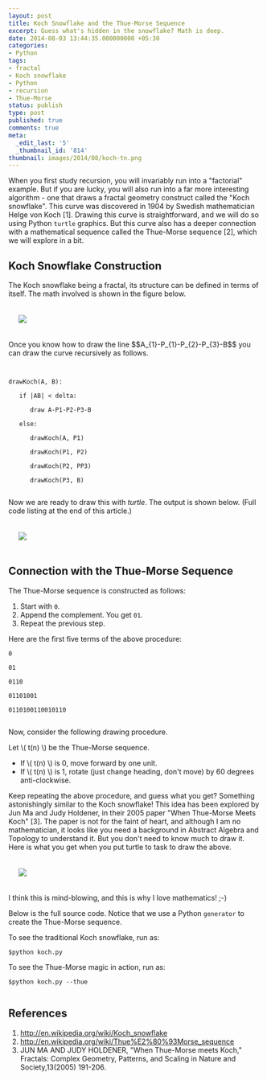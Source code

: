 ```yaml
---
layout: post
title: Koch Snowflake and the Thue-Morse Sequence
excerpt: Guess what's hidden in the snowflake? Math is deep.
date: 2014-08-03 13:44:35.000000000 +05:30
categories:
- Python
tags:
- fractal
- Koch snowflake
- Python
- recursion
- Thue-Morse
status: publish
type: post
published: true
comments: true
meta:
  _edit_last: '5'
  _thumbnail_id: '814'
thumbnail: images/2014/08/koch-tn.png
---
```

<p>When you first study recursion, you will invariably run into a "factorial" example. But if you are lucky, you will also run into a far more interesting algorithm - one that draws a fractal geometry construct called the "Koch snowflake". This curve was discovered in 1904 by Swedish mathematician Helge von Koch [1]. Drawing this curve is straightforward, and we will do so using Python <code>turtle</code> graphics. But this curve also has a deeper connection with a mathematical sequence called the Thue-Morse sequence [2], which we will explore in a bit.</p>
<p><!--more--></p>
<h2>Koch Snowflake Construction</h2>
<p>The Koch snowflake being a fractal, its structure can be defined in terms of itself. The math involved is shown in the figure below.</p>
<p style="padding: 20px;">
<img src="{{ site.baseurl }}/images/2014/08/Doc-03-08-14-8-34-am.jpg"/>
</p>
<p>Once you know how to draw the line $$A_{1}-P_{1}-P_{2}-P_{3}-B$$ you can draw the curve recursively as follows.</p>
<p><code><br />
drawKoch(A, B):<br />
&nbsp; &nbsp;if |AB| < delta:<br />
&nbsp; &nbsp;&nbsp; &nbsp;draw A-P1-P2-P3-B<br />
&nbsp; &nbsp;else:<br />
&nbsp; &nbsp;&nbsp; &nbsp;drawKoch(A, P1)<br />
&nbsp; &nbsp;&nbsp; &nbsp;drawKoch(P1, P2)<br />
&nbsp; &nbsp;&nbsp; &nbsp;drawKoch(P2, PP3)<br />
&nbsp; &nbsp;&nbsp; &nbsp;drawKoch(P3, B)<br />
</code></p>
<p>Now we are ready to draw this with <em>turtle</em>. The output is shown below. (Full code listing at the end of this article.)</p>
<p style="padding: 20px;">
<img src="{{ site.baseurl }}/images/2014/08/Screen-Shot-2014-08-03-at-9.39.48-am.png"/>
</p>
<h2>Connection with the Thue-Morse Sequence</h2>
<p>The Thue-Morse sequence is constructed as follows:</p>
<ol>
<li>Start with <code>0</code>.</li>
<li>Append the complement. You get <code>01</code>.</li>
<li>Repeat the previous step.</li>
</ol>
<p>Here are the first five terms of the above procedure:</p>
<p><code>0<br />
01<br />
0110<br />
01101001<br />
0110100110010110<br />
</code></p>
<p>Now, consider the following drawing procedure.</p>
<p>Let \( t(n) \) be the Thue-Morse sequence.</p>
<ul>
<li>
If \( t(n) \) is 0, move forward by one unit.
</li>
<li>
If \( t(n) \) is 1, rotate (just change heading, don't move) by 60 degrees anti-clockwise.
</li>
</ul>
<p>Keep repeating the above procedure, and guess what you get? Something astonishingly similar to the Koch snowflake! This idea has been explored by Jun Ma and Judy Holdener, in their 2005 paper "When Thue-Morse Meets Koch" [3]. The paper is not for the faint of heart, and although I am no mathematician, it looks like you need a background in Abstract Algebra and Topology to understand it. But you don't need to know much to draw it. Here is what you get when you put turtle to task to draw the above.</p>
<p style="padding:20px;">
<img src="{{ site.baseurl }}/images/2014/08/Screen-Shot-2014-08-02-at-5.18.39-pm.png"/>
</p>
<p>I think this is mind-blowing, and this is why I love mathematics! ;-)</p>
<p>Below is the full source code. Notice that we use a Python <code>generator</code> to create the Thue-Morse sequence.</p>
<p>To see the traditional Koch snowflake, run as:</p>
<p><code>$python koch.py</code></p>
<p>To see the Thue-Morse magic in action, run as:</p>
<p><code>$python koch.py --thue<br />
</code></p>
<p><script src="https://gist.github.com/electronut/3b07fe9c7ca8a9ccdf9f.js"></script></p>
<h2>References</h2>
<ol>
<li>
<a href="http://en.wikipedia.org/wiki/Koch_snowflake">http://en.wikipedia.org/wiki/Koch_snowflake</a>
</li>
<li>
<a href="http://en.wikipedia.org/wiki/Thue%E2%80%93Morse_sequence">http://en.wikipedia.org/wiki/Thue%E2%80%93Morse_sequence</a>
</li>
<li>
JUN MA AND JUDY HOLDENER, "When Thue-Morse meets Koch," Fractals: Complex Geometry, Patterns, and Scaling in Nature and Society,13(2005) 191-206.
</li>
</ol>
